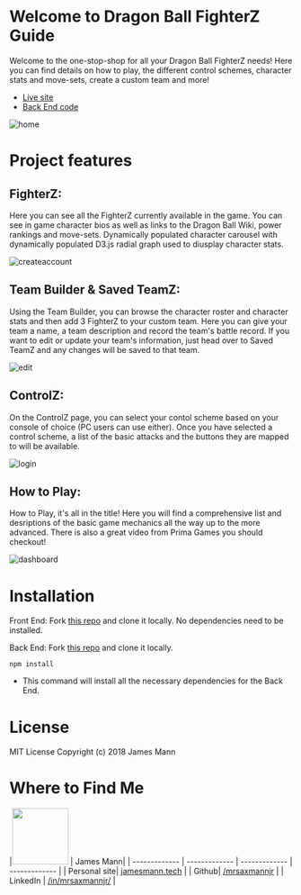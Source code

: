 # Welcome to Dragon Ball FighterZ Guide
Welcome to the one-stop-shop for all your Dragon Ball FighterZ needs! Here you can find details on how to play, the different control schemes, character stats and move-sets, create a custom team and more!
* [Live site](https://dbfzguide.com/index.html)
* [Back End code](https://github.com/mrsaxmannjr/DBZFGuide-Server)

![home](https://user-images.githubusercontent.com/26389841/35991086-44684720-0cc3-11e8-8dea-217afda081e8.jpg)

# Project features
## FighterZ:
Here you can see all the FighterZ currently available in the game. You can see in game character bios as well as links to the Dragon Ball Wiki, power rankings and move-sets.  Dynamically populated character carousel with dynamically populated D3.js radial graph used to diusplay character stats.

![createaccount](https://user-images.githubusercontent.com/26389841/35991021-1ec1e1fc-0cc3-11e8-8dca-8bd9d1d23e86.gif)

## Team Builder & Saved TeamZ:
Using the Team Builder, you can browse the character roster and character stats and then add 3 FighterZ to your custom team. Here you can give your team a name, a team description and record the team's battle record. If you want to edit or update your team's information, just head over to Saved TeamZ and any changes will be saved to that team.

![edit](https://user-images.githubusercontent.com/26389841/35990895-c4bc55fc-0cc2-11e8-8bb5-f16e4008a94c.gif)

## ControlZ:
On the ControlZ page, you can select your contol scheme based on your console of choice (PC users can use either). Once you have selected a control scheme, a list of the basic attacks and the buttons they are mapped to will be available.

![login](https://user-images.githubusercontent.com/26389841/35990941-ea29dec2-0cc2-11e8-88c8-fdc8acdc4316.gif)

## How to Play:
How to Play, it's all in the title! Here you will find a comprehensive list and desriptions of the basic game mechanics all the way up to the more advanced. There is also a great video from Prima Games you should checkout!

![dashboard](https://user-images.githubusercontent.com/26389841/35991049-329625da-0cc3-11e8-96d1-130db7d332b8.jpg)

# Installation
Front End: Fork [this repo](https://github.com/mrsaxmannjr/Dragon-Ball-FighterZ-guide-FrontEnd) and clone it locally. No dependencies need to be installed.

Back End: Fork [this repo](https://github.com/mrsaxmannjr/DBZFGuide-Server) and clone it locally.
```
npm install
```
* This command will install all the necessary dependencies for the Back End.

# License
MIT License Copyright (c) 2018 James Mann

# Where to Find Me

|<img src="https://user-images.githubusercontent.com/32685092/35991367-3e12abb2-0cc4-11e8-93a4-9da6ab4b00a8.jpg" width="100"> | James Mann|
| ------------- | ------------- | ------------- | ------------- |
| Personal site| [jamesmann.tech](https://jamesmann.tech) |
| Github| [/mrsaxmannjr](https://github.com/mrsaxmannjr) |
| LinkedIn   | [/in/mrsaxmannjr/](https://www.linkedin.com/in/mrsaxmannjr/) |
